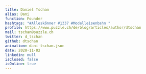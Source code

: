 ```yaml
---
title: Daniel Tschan
alias: Dani
function: Founder
hashtags: "#Alleskönner #1337 #Modelleisenbahn "
profile: https://www.puzzle.ch/de/blog/articles/author/dtschan
mail: tschan@puzzle.ch
twitter: d_tschan
github: dtschan
animation: dani-tschan.json
date: 2020-11-02
linkedin: null
isClosed: false
isOnline: true
---
```

